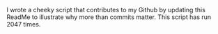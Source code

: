 I wrote a cheeky script that contributes to my Github by updating this ReadMe to illustrate why more than commits matter. This script has run 2047 times.